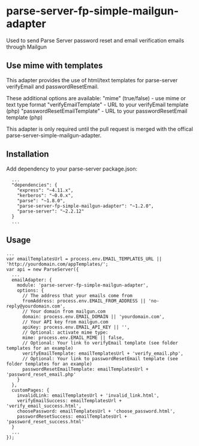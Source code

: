 # parse-server-fp-simple-mailgun-adapter

Used to send Parse Server password reset and email verification emails through Mailgun

## Use mime with templates
This adapter provides the use of html/text templates for parse-server verifyEmail and passwordResetEmail.

These additional options are available:
"mime" (true/false) - use mime or text type format
"verifyEmailTemplate" - URL to your verifyEmail template (php)
"passwordResetEmailTemplate"  - URL to your passwordResetEmail template (php)

This adapter is only required until the pull request is merged with the offical parse-server-simple-mailgun-adapter.

## Installation

Add dependency to your parse-server package.json:

```
  ...
  "dependencies": {
    "express": "~4.11.x",
    "kerberos": "~0.0.x",
    "parse": "~1.8.0",
    "parse-server-fp-simple-mailgun-adapter": "~1.2.0",
    "parse-server": "~2.2.12"
  }
  ...
```

## Usage
```
...
var emailTemplatesUrl = process.env.EMAIL_TEMPLATES_URL || 'http://yourdomain.com/appTemplates/';
var api = new ParseServer({
  ...
  emailAdapter: {
    module: 'parse-server-fp-simple-mailgun-adapter',
    options: {
      // The address that your emails come from
      fromAddress: process.env.EMAIL_FROM_ADDRESS || 'no-reply@yourdomain.com',
      // Your domain from mailgun.com
      domain: process.env.EMAIL_DOMAIN || 'yourdomain.com',
      // Your API key from mailgun.com
      apiKey: process.env.EMAIL_API_KEY || '',
      // Optional: activate mime type:
      mime: process.env.EMAIL_MIME || false,      
      // Optional: Your link to verifyEmail template (see folder templates for an example)
      verifyEmailTemplate: emailTemplatesUrl + 'verify_email.php',
      // Optional: Your link to passwordResetEmail template (see folder templates for an example)
      passwordResetEmailTemplate: emailTemplatesUrl + 'password_reset_email.php'
    }
  },
  customPages: {
    invalidLink: emailTemplatesUrl + 'invalid_link.html',
    verifyEmailSuccess: emailTemplatesUrl + 'verify_email_success.html',
    choosePassword: emailTemplatesUrl + 'choose_password.html',
    passwordResetSuccess: emailTemplatesUrl + 'password_reset_success.html'
  }
  ...
});

```
